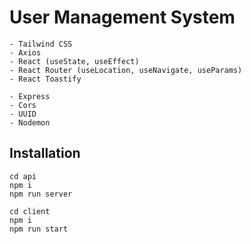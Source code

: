 # User Management System
```
- Tailwind CSS
- Axios
- React (useState, useEffect)
- React Router (useLocation, useNavigate, useParams)
- React Toastify

- Express
- Cors
- UUID
- Nodemon
```
## Installation
```
cd api
npm i
npm run server
```

```
cd client
npm i
npm run start
```
